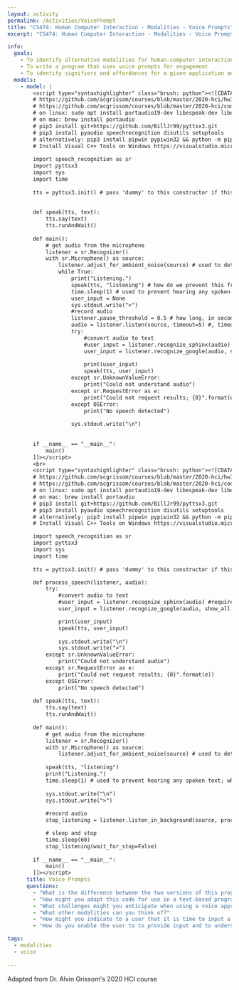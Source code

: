 ```yaml
---
layout: activity
permalink: /Activities/VoicePrompt
title: "CS474: Human Computer Interaction - Modalities - Voice Prompts"
excerpt: "CS474: Human Computer Interaction - Modalities - Voice Prompts"

info: 
  goals: 
    - To identify alternative modalities for human-computer interaction
    - To write a program that uses voice prompts for engagement
    - To identify signifiers and affordances for a given application and modality
  models:
    - model: |
        <script type="syntaxhighlighter" class="brush: python"><![CDATA[
        # https://github.com/acgrissom/courses/blob/master/2020-hci/hw1_voiceui.md
        # https://github.com/acgrissom/courses/blob/master/2020-hci/code/recognize_speech.py
        # on linux: sudo apt install portaudio19-dev libespeak-dev libespeak1
        # on mac: brew install portaudio
        # pip3 install git+https://github.com/BillJr99/pyttsx3.git
        # pip3 install pyaudio speechrecognition disutils setuptools
        # alternatively: pip3 install pipwin pypiwin32 && python -m pipwin install pyaudio
        # Install Visual C++ Tools on Windows https://visualstudio.microsoft.com/visual-cpp-build-tools/
          
        import speech_recognition as sr
        import pyttsx3
        import sys
        import time
          
        tts = pyttsx3.init() # pass 'dummy' to this constructor if this call fails due to a lack of voice drivers (but will disable speech)
          
          
        def speak(tts, text):
            tts.say(text)
            tts.runAndWait()
          
        def main():
            # get audio from the microphone                                                                       
            listener = sr.Recognizer()                                                                                   
            with sr.Microphone() as source:
                listener.adjust_for_ambient_noise(source) # used to detect silence to stop listening after a phrase is spoken
                while True:
                    print("Listening.")
                    speak(tts, "listening") # how do we prevent this from being spoken every time an exception is thrown?
                    time.sleep(1) # used to prevent hearing any spoken text; what else could we do?
                    user_input = None
                    sys.stdout.write(">")
                    #record audio
                    listener.pause_threshold = 0.5 # how long, in seconds, to observe silence before processing what was heard
                    audio = listener.listen(source, timeout=5) #, timeout = N throws an OSError after N seconds if nothing is heard.  can also call listen_in_background(source, callback) and specify a function callback that accepts the recognizer and the audio when data is heard via a thread
                    try:
                        #convert audio to text
                        #user_input = listener.recognize_sphinx(audio) #requires PocketSphinx installation
                        user_input = listener.recognize_google(audio, show_all = False) # set show_all to True to get a dictionary of all possible translations
          
                        print(user_input)
                        speak(tts, user_input)
                    except sr.UnknownValueError:
                        print("Could not understand audio")
                    except sr.RequestError as e:
                        print("Could not request results; {0}".format(e))
                    except OSError:
                        print("No speech detected")
                          
                    sys.stdout.write("\n")
          
          
        if __name__ == "__main__":
            main()
        ]]></script>   
        <br>
        <script type="syntaxhighlighter" class="brush: python"><![CDATA[
        # https://github.com/acgrissom/courses/blob/master/2020-hci/hw1_voiceui.md
        # https://github.com/acgrissom/courses/blob/master/2020-hci/code/recognize_speech.py
        # on linux: sudo apt install portaudio19-dev libespeak-dev libespeak1
        # on mac: brew install portaudio
        # pip3 install git+https://github.com/BillJr99/pyttsx3.git
        # pip3 install pyaudio speechrecognition disutils setuptools
        # alternatively: pip3 install pipwin pypiwin32 && python -m pipwin install pyaudio
        # Install Visual C++ Tools on Windows https://visualstudio.microsoft.com/visual-cpp-build-tools/

        import speech_recognition as sr
        import pyttsx3
        import sys
        import time
          
        tts = pyttsx3.init() # pass 'dummy' to this constructor if this call fails due to a lack of voice drivers (but will disable speech)

        def process_speech(listener, audio):  
            try:
                #convert audio to text
                #user_input = listener.recognize_sphinx(audio) #requires PocketSphinx installation
                user_input = listener.recognize_google(audio, show_all = False) # set show_all to True to get a dictionary of all possible translations

                print(user_input)
                speak(tts, user_input)
                
                sys.stdout.write("\n")
                sys.stdout.write(">")        
            except sr.UnknownValueError:
                print("Could not understand audio")
            except sr.RequestError as e:
                print("Could not request results; {0}".format(e))
            except OSError:
                print("No speech detected")
                    
        def speak(tts, text):
            tts.say(text)
            tts.runAndWait()
          
        def main():
            # get audio from the microphone                                                                       
            listener = sr.Recognizer()
            with sr.Microphone() as source:
                listener.adjust_for_ambient_noise(source) # used to detect silence to stop listening after a phrase is spoken
                
            speak(tts, "listening") 
            print("Listening.")
            time.sleep(1) # used to prevent hearing any spoken text; what else could we do?
            
            sys.stdout.write("\n")
            sys.stdout.write(">")
                
            #record audio
            stop_listening = listener.listen_in_background(source, process_speech)

            # sleep and stop
            time.sleep(60)
            stop_listening(wait_for_stop=False)
          
        if __name__ == "__main__":
            main()
        ]]></script>          
      title: Voice Prompts
      questions:
        - "What is the difference between the two versions of this program?"
        - "How might you adapt this code for use in a text-based program you've written in the past?"
        - "What challenges might you anticipate when using a voice approach, particularly with respect to accessibility, and how might you address them?"
        - "What other modalities can you think of?"
        - "How might you indicate to a user that it is time to input a certain value, and indicate what kinds of values are permissible?"
        - "How do you enable the user to to provide input and to understand output at the right time?"

tags:
  - modalities
  - voice
  
---
```


Adapted from Dr. Alvin Grissom's 2020 HCI course
